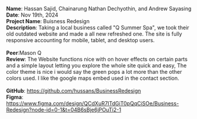 **Name**: Hassan Sajid, Chainarung Nathan Dechyothin, and Andrew Sayasing
<br/>
**Date**: Nov 19th, 2024
<br/>
**Project Name**: Buisness Redesign
<br/>
**Description**: Taking a local business called "Q Summer Spa", we took their old outdated website and made a all new refreshed one. The site is fully responsive accounting for mobile, tablet, and desktop users.
<br/>
<br/>
**Peer**:Mason Q
<br/>
**Review**: The Website functions nice with on hover effects on certain parts and a simple layout letting you explore the whole site quick and easy, The color theme is nice i would say the green pops a lot more than the other colors used. I like the google maps embed used in the contact section.
<br/>
<br/>
**GitHub**: https://github.com/hussans/BusinessRedesign
<br/>
**Figma**: https://www.figma.com/design/QCdXuR7ITdGiT0pQqCiSOe/Business-Redesign?node-id=0-1&t=04B6sBje6jPOuTi2-1
